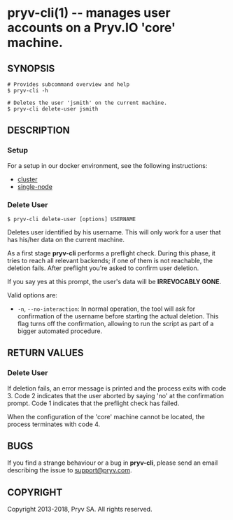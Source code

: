 
pryv-cli(1) -- manages user accounts on a Pryv.IO 'core' machine. 
=================================================================

## SYNOPSIS

```shell
# Provides subcommand overview and help
$ pryv-cli -h

# Deletes the user 'jsmith' on the current machine. 
$ pryv-cli delete-user jsmith
```

## DESCRIPTION

### Setup

For a setup in our docker environment, see the following instructions:
  - [cluster](https://github.com/pryv/config-template-pryv.io/blob/master/pryv.io/cluster/delete-user.md)
  - [single-node](https://github.com/pryv/config-template-pryv.io/blob/master/pryv.io/single%20node/delete-user.md)

### Delete User

```shell
$ pryv-cli delete-user [options] USERNAME
```

Deletes user identified by his username. This will only work for a user that 
has his/her data on the current machine. 

As a first stage **pryv-cli** performs a preflight check. During this phase, it
tries to reach all relevant backends; if one of them is not reachable, the 
deletion fails. After preflight you're asked to confirm user deletion. 

If you say yes at this prompt, the user's data will be **IRREVOCABLY GONE**. 

Valid options are: 

  * `-n`, `--no-interaction`: 
    In normal operation, the tool will ask for confirmation of the username 
    before starting the actual deletion. This flag turns off the confirmation, 
    allowing to run the script as part of a bigger automated procedure. 


## RETURN VALUES

### Delete User

If deletion fails, an error message is printed and the process exits with code 3. 
Code 2 indicates that the user aborted by saying 'no' at the confirmation
prompt. Code 1 indicates that the preflight check has failed. 

When the configuration of the 'core' machine cannot be located, the process 
terminates with code 4. 

## BUGS

If you find a strange behaviour or a bug in **pryv-cli**, please send an email
describing the issue to support@pryv.com.

## COPYRIGHT

Copyright 2013-2018, Pryv SA. All rights reserved. 
